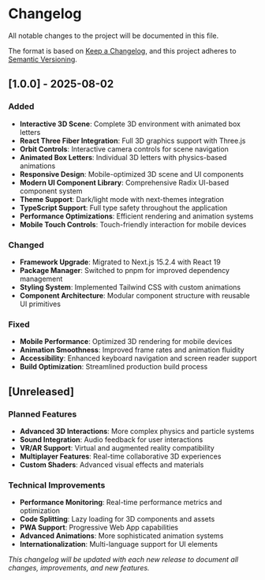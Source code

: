 # Changelog

All notable changes to the project will be documented in this file.

The format is based on [Keep a Changelog](https://keepachangelog.com/en/1.0.0/),
and this project adheres to [Semantic Versioning](https://semver.org/spec/v2.0.0.html).

## [1.0.0] - 2025-08-02

### Added

- **Interactive 3D Scene**: Complete 3D environment with animated box letters
- **React Three Fiber Integration**: Full 3D graphics support with Three.js
- **Orbit Controls**: Interactive camera controls for scene navigation
- **Animated Box Letters**: Individual 3D letters with physics-based animations
- **Responsive Design**: Mobile-optimized 3D scene and UI components
- **Modern UI Component Library**: Comprehensive Radix UI-based component system
- **Theme Support**: Dark/light mode with next-themes integration
- **TypeScript Support**: Full type safety throughout the application
- **Performance Optimizations**: Efficient rendering and animation systems
- **Mobile Touch Controls**: Touch-friendly interaction for mobile devices

### Changed

- **Framework Upgrade**: Migrated to Next.js 15.2.4 with React 19
- **Package Manager**: Switched to pnpm for improved dependency management
- **Styling System**: Implemented Tailwind CSS with custom animations
- **Component Architecture**: Modular component structure with reusable UI primitives

### Fixed

- **Mobile Performance**: Optimized 3D rendering for mobile devices
- **Animation Smoothness**: Improved frame rates and animation fluidity
- **Accessibility**: Enhanced keyboard navigation and screen reader support
- **Build Optimization**: Streamlined production build process

## [Unreleased]

### Planned Features

- **Advanced 3D Interactions**: More complex physics and particle systems
- **Sound Integration**: Audio feedback for user interactions
- **VR/AR Support**: Virtual and augmented reality compatibility
- **Multiplayer Features**: Real-time collaborative 3D experiences
- **Custom Shaders**: Advanced visual effects and materials

### Technical Improvements

- **Performance Monitoring**: Real-time performance metrics and optimization
- **Code Splitting**: Lazy loading for 3D components and assets
- **PWA Support**: Progressive Web App capabilities
- **Advanced Animations**: More sophisticated animation systems
- **Internationalization**: Multi-language support for UI elements

_This changelog will be updated with each new release to document all changes, improvements, and new features._
